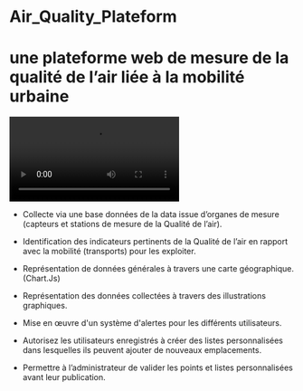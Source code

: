 # Air_Quality_Plateform
# une plateforme web de mesure de la qualité de l’air liée à la mobilité urbaine
![Video](QAIR.mp4)



- Collecte via une base données de la data issue d’organes de mesure (capteurs et stations de mesure de      la Qualité de l’air).

- Identification des indicateurs pertinents de la Qualité de l’air en rapport avec la mobilité (transports) pour les exploiter.

- Représentation de données générales à travers une carte géographique.(Chart.Js)

- Représentation des données collectées à travers des illustrations graphiques.

- Mise en œuvre d'un système d'alertes pour les différents utilisateurs.

- Autorisez les utilisateurs enregistrés à créer des listes personnalisées dans lesquelles ils peuvent ajouter   de nouveaux emplacements.

- Permettre à l’administrateur de valider les points et listes personnalisées avant leur publication.
